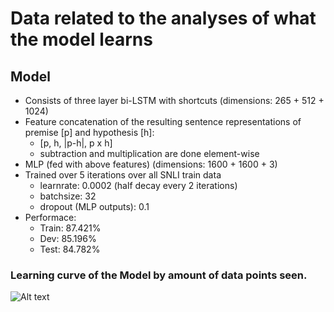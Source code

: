 # Data related to the analyses of what the model learns

## Model
* Consists of three layer bi-LSTM with shortcuts (dimensions: 265 + 512 + 1024)
* Feature concatenation of the resulting sentence representations of premise [p] and hypothesis [h]:
	* [p, h, |p-h|, p x h]
	* subtraction and multiplication are done element-wise
* MLP (fed with above features) (dimensions: 1600 + 1600 + 3)
* Trained over 5 iterations over all SNLI train data
	* learnrate: 0.0002 (half decay every 2 iterations)
	* batchsize: 32
	* dropout (MLP outputs): 0.1
* Performace:
	* Train: 87.421%
	* Dev: 85.196%
	* Test: 84.782%

### Learning curve of the Model by amount of data points seen.
![Alt text](/0_0002lr-1600hidden-256_512_1024lstm-32batch-43_1-relu-0_1dropout_2017-11-26_22:13_glove.png?raw=true "Learning curve")

